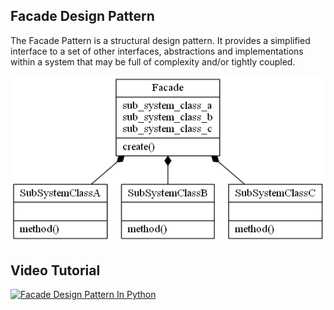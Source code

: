 ## Facade Design Pattern

The Facade Pattern is a structural design pattern.
It provides a simplified interface to a set of other interfaces, abstractions and implementations within a system that may be full of complexity and/or tightly coupled.

![Facade Design Pattern](facade.png)

## Video Tutorial

[![Facade Design Pattern In Python](https://img.youtube.com/vi/VrRDami28N0/0.jpg)](https://youtu.be/VrRDami28N0)
